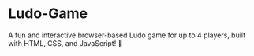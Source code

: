 # Ludo-Game
A fun and interactive browser-based Ludo game for up to 4 players, built with HTML, CSS, and JavaScript! 🎲
